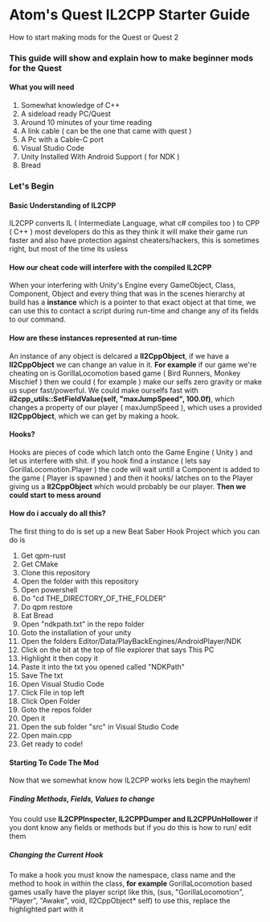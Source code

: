# Atom's Quest IL2CPP Starter Guide
How to start making mods for the Quest or Quest 2

### This guide will show and explain how to make beginner mods for the Quest

#### What you will need

1. Somewhat knowledge of C++
2. A sideload ready PC/Quest
3. Around 10 minutes of your time reading
4. A link cable ( can be the one that came with quest )
5. A Pc with a Cable-C port
6. Visual Studio Code
7. Unity Installed With Android Support ( for NDK )
7. Bread

### Let's Begin
#### Basic Understanding of IL2CPP

IL2CPP converts IL ( Intermediate Language, what c# compiles too ) to CPP ( C++ )
most developers do this as they think it will make their game run faster and also have protection against cheaters/hackers, this is sometimes right, but most of the time its usless

#### How our cheat code will interfere with the compiled IL2CPP

When your interfering with Unity's Engine every GameObject, Class, Component, Object and every thing that was in the scenes hierarchy at build has a **instance** which is a pointer to that exact object at that time, we can use this to contact a script during run-time and change any of its fields to our command.

#### How are these instances represented at run-time

An instance of any object is delcared a **Il2CppObject**, if we have a **Il2CppObject** we can change an value in it.
**For example** if our game we're cheating on is GorillaLocomotion based game ( Bird Runners, Monkey Mischief ) then we could ( for example ) make our selfs zero gravity or make us super fast/powerful.
We could make ourselfs fast with **il2cpp_utils::SetFieldValue(self, "maxJumpSpeed", 100.0f)**, which changes a property of our player ( maxJumpSpeed ), which uses a provided **Il2CppObject**, which we can get by making a hook.

#### Hooks?

Hooks are pieces of code which latch onto the Game Engine ( Unity ) and let us interfere with shit. if you hook find a instance ( lets say GorillaLocomotion.Player ) the code will wait untill a Component is added to the game ( Player is spawned ) and then it hooks/ latches on to the Player giving us a **Il2CppObject** which would probably be our player. **Then we could start to mess around**

#### How do i accualy do all this?

The first thing to do is set up a new Beat Saber Hook Project which you can do is 

1. Get qpm-rust
2. Get CMake
3. Clone this repository
4. Open the folder with this repository
5. Open powershell
6. Do "cd THE_DIRECTORY_OF_THE_FOLDER"
7. Do qpm restore
8. Eat Bread
9. Open "ndkpath.txt" in the repo folder
10. Goto the installation of your unity
11. Open the folders Editor/Data/PlayBackEngines/AndroidPlayer/NDK
12. Click on the bit at the top of file explorer that says This PC
13. Highlight it then copy it
14. Paste it into the txt you opened called "NDKPath"
15. Save The txt
16. Open Visual Studio Code
17. Click File in top left
18. Click Open Folder
19. Goto the repos folder
20. Open it
21. Open the sub folder "src" in Visual Studio Code
22. Open main.cpp
23. Get ready to code!

#### Starting To Code The Mod

Now that we somewhat know how IL2CPP works lets begin the mayhem!

##### Finding Methods, Fields, Values to change

You could use **IL2CPPInspecter, IL2CPPDumper and IL2CPPUnHollower** if you dont know any fields or methods
but if you do this is how to run/ edit them

##### Changing the Current Hook

To make a hook you must know the namespace, class name and the method to hook in within the class, **for example** GorillaLocomotion based games usally have the player script like this,
(sus, "GorillaLocomotion", "Player", "Awake", void, Il2CppObject* self)
to use this, replace the highlighted part with it


